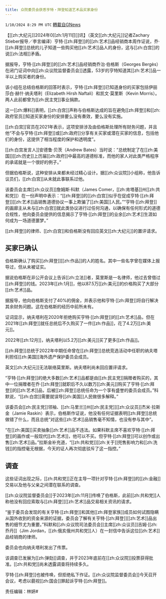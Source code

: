 ```yaml
---
title: 众院委员会获悉亨特‧拜登知道艺术品买家身份
---
```

`1/10/2024 8:29 PM UTC` [轉載自GNews](https://gnews.org/articles/2206083)

【[[zh:大纪元]]2024年0[[zh:1月11日]]讯】（英文[[zh:大纪元]]记者Zachary Stieber报导／李言编译）亨特‧[[zh:拜登]]的[[zh:艺术]]品经销商本周作证说，乔‧[[zh:拜登]]总统的儿子知道一些购买他[[zh:艺术]]品人的身份，这与[[zh:白宫]]的说[[zh:法相]]矛盾。

据报导，亨特‧[[zh:拜登]]的[[zh:艺术]]品经销商乔治‧伯格斯（Georges Bergès）在闭门证词中向[[zh:众议院监督委员会]]透露，53岁的亨特知道其[[zh:艺术]]品一半以上购买者的身份。

该小组在总结伯格斯的回答时表示，亨特‧[[zh:拜登]]已知道身份的买家包括伊丽莎白‧赫什‧纳夫塔利（Elizabeth Hirsh Naftali）和凯文‧莫里斯（Kevin Morris）。两人此前都曾为[[zh:民主党]]事业捐款。

这一[[zh:爆料]]表明，[[zh:白宫]]声称与伯格斯达成的旨在避免[[zh:拜登]]和[[zh:政府官员]]知道买家身份的安排要么没有奏效，要么没有实施。

[[zh:白宫]]官员在2021年表示，这项安排涉及由伯格斯处理所有财务问题，并且他“不会与亨特‧[[zh:拜登]]或[[zh:政府]]分享有关买家或潜在买家的信息，包括他们的身份，这提供了相当程度的保护和透明度”。

[[zh:白宫发言人]]安德鲁‧贝茨（Andrew Bates）当时说：“总统制定了在[[zh:美国]][[zh:历史]]上历届[[zh:政府]]中最高的道德标准，而他的家人对此类严格程序的承诺就是一个很好的例子。”

但据伯格斯说，这种安排从来都未经过精心设计。据[[zh:众议院]]小组称，他告诉议员们，[[zh:白宫]]从未就此事联系过他。

该委员会主席[[zh:众议员]]詹姆斯‧科默（James Comer，[[zh:肯塔基]]州[[zh:共和党]]）在一份声明中表示：“[[zh:拜登]]的[[zh:白宫]]似乎在促成亨特‧[[zh:拜登]][[zh:艺术]]品销售道德协议一事上欺骗了[[zh:美国]]人民。”“亨特‧[[zh:拜登]]的画廊主从未与[[zh:白宫]]就此类协议进行过任何沟通，以确保有任何形式的道德合规性，他向委员会提供的信息揭示了亨特‧[[zh:拜登]]的业余[[zh:艺术]]生涯如何成为一场道德噩梦。”

[[zh:拜登]]的律师、[[zh:白宫]]和伯格斯没有回应英文[[zh:大纪元]]的置评请求。

## 买家已确认

伯格斯确认了购买[[zh:拜登]][[zh:作品]]的人的姓名。其中一些名字曾在媒体上报导过，但从未被证实。

据说伯格斯在非公开会议上告诉[[zh:立法]]者，莫里斯是一名律师，他过去曾借过[[zh:拜登]]的钱。2023年[[zh:1月]]，他以87.5万[[zh:美元]]的价格购买了大部分[[zh:艺术]]品。

据报导，他向伯格斯支付了40%的佣金，并表示他和亨特‧[[zh:拜登]]将自行解决其余财务问题。这在伯格斯的经历中前所未有。

证词显示，纳夫塔利在2020年拒绝购买亨特‧[[zh:拜登]]的[[zh:艺术]]品，但在2021年[[zh:拜登]]就任总统后不久购买了一件[[zh:作品]]，花了4.2万[[zh:美元]]。

2022年[[zh:12月]]，纳夫塔利以5.2万[[zh:美元]]买了更多[[zh:作品]]。

[[zh:拜登]]总统于2022年中期任命曾在[[zh:拜登]]总统竞选活动中任职的纳夫塔利担任[[zh:美国]]海外遗产保护委员会成员。

英文[[zh:大纪元]]无法联络莫里斯。纳夫塔利尚未回应置评请求。

“亨特‧[[zh:拜登]]的绝大多数[[zh:艺术]]品都是由[[zh:民主党]]捐赠者购买的，其中一位捐赠者在乔‧[[zh:拜登]]就职后不久以数万[[zh:美元]]购买了亨特‧[[zh:拜登]]的[[zh:艺术]]品，后被[[zh:拜登]]总统任命为一个享有盛誉的委员会成员。”科默说，“[[zh:白宫]]需要就误导[[zh:美国]]人民做很多解释。”

该委员会[[zh:民主党]]领袖、[[zh:马里兰]]州[[zh:民主党]][[zh:众议员]]杰米‧拉斯金（Jamie Raskin）表示，伯格斯作证说，他没有任何证据表明[[zh:拜登]]总统做错了什么，而且总统“对这些[[zh:艺术]]品销售毫不知情，也没有参与其中”。

“在[[zh:美国]]买卖抽象[[zh:艺术]]品不违法。如果科默主席不喜欢亨特‧[[zh:拜登]]的画作或一般现代[[zh:艺术]]，他可以不买。但亨特‧[[zh:拜登]]可以创作或出售[[zh:艺术]]品。”拉斯金补充道，“[[zh:共和党]][[zh:关于]]兜售影响力和[[zh:洗钱]]的指控毫无根据，今天的证人再次彻底驳斥了这一指控。”

## 调查

这些证词出现之际，[[zh:共和党]]正在主导一项针对亨特‧[[zh:拜登]]的[[zh:金融]]交易以及他与父亲之间潜在联系的调查。

[[zh:众议院监督委员会]]于2023年[[zh:11月]]传唤了伯格斯，此前[[zh:共和党]]人称他没有回应索取与[[zh:拜登]][[zh:艺术]]品交易相关资讯的请求。

“鉴于委员会发现的有关亨特‧[[zh:拜登]]和其他[[zh:拜登家族]]成员如何试图隐瞒从国外收到的资金来源的证据，委员会了解有关亨特‧[[zh:拜登]][[zh:艺术]]品出售的细节尤为重要。”科默和[[zh:众议院司法委员会]]主席[[zh:众议员]]吉姆‧[[zh:乔丹]]（Jim Jordan，[[zh:俄亥俄州共和党]]人）在一封信中告诉这位[[zh:艺术]]品经销商的律师。

委员会也向纳夫塔利发出了传票。

该调查已发展为[[zh:弹劾]]调查，并于2023年底前在[[zh:众议院]]投票获得批准。[[zh:共和党]]尚未透露调查将持续多久。

亨特‧[[zh:拜登]]也被传唤，但拒绝私下作证。[[zh:众议院监督委员会]]今天召开会议，考虑以藐视[[zh:国会]]罪起诉亨特‧[[zh:拜登]]。

责任编辑：林妍#
